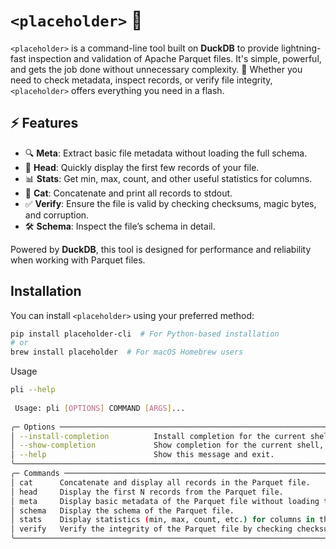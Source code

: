 # `<placeholder>` 🚀

`<placeholder>` is a command-line tool built on **DuckDB** to provide lightning-fast inspection and validation of Apache Parquet files. It's simple, powerful, and gets the job done without unnecessary complexity. 🎯 Whether you need to check metadata, inspect records, or verify file integrity, `<placeholder>` offers everything you need in a flash.

## ⚡ Features
- 🔍 **Meta**: Extract basic file metadata without loading the full schema.
- 🔢 **Head**: Quickly display the first few records of your file.
- 📊 **Stats**: Get min, max, count, and other useful statistics for columns.
- 📝 **Cat**: Concatenate and print all records to stdout.
- ✅ **Verify**: Ensure the file is valid by checking checksums, magic bytes, and corruption.
- 🛠️ **Schema**: Inspect the file’s schema in detail.

Powered by **DuckDB**, this tool is designed for performance and reliability when working with Parquet files.

## Installation

You can install `<placeholder>` using your preferred method:

```bash
pip install placeholder-cli  # For Python-based installation
# or
brew install placeholder  # For macOS Homebrew users
```

Usage

```bash
pli --help                                                                                                    
                                                                                                                       
 Usage: pli [OPTIONS] COMMAND [ARGS]...                                                                                
                                                                                                                       
╭─ Options ───────────────────────────────────────────────────────────────────────────────────────────────────────────╮
│ --install-completion          Install completion for the current shell.                                             │
│ --show-completion             Show completion for the current shell, to copy it or customize the installation.      │
│ --help                        Show this message and exit.                                                           │
╰─────────────────────────────────────────────────────────────────────────────────────────────────────────────────────╯
╭─ Commands ──────────────────────────────────────────────────────────────────────────────────────────────────────────╮
│ cat      Concatenate and display all records in the Parquet file.                                                   │
│ head     Display the first N records from the Parquet file.                                                         │
│ meta     Display basic metadata of the Parquet file without loading the schema.                                     │
│ schema   Display the schema of the Parquet file.                                                                    │
│ stats    Display statistics (min, max, count, etc.) for columns in the Parquet file.                                │
│ verify   Verify the integrity of the Parquet file by checking checksums, magic bytes, and corruption.               │
╰─────────────────────────────────────────────────────────────────────────────────────────────────────────────────────
```